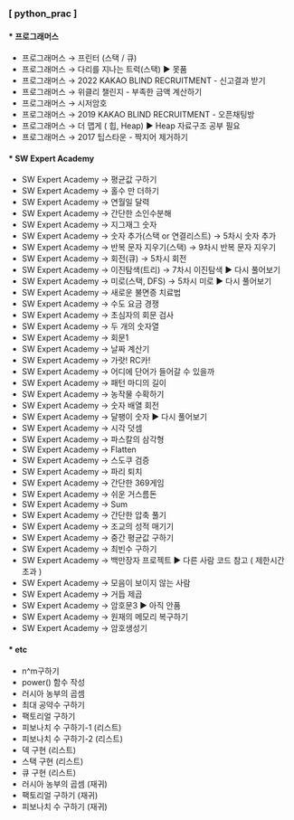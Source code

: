 ### [ python_prac ]
#### * **프로그래머스**
 * 프로그래머스  →  프린터 (스택 / 큐)
 * 프로그래머스  →  다리를 지나는 트럭(스택)  ▶ 못품
 * 프로그래머스  →  2022 KAKAO BLIND RECRUITMENT - 신고결과 받기
 * 프로그래머스  →  위클리 챌린지 - 부족한 금액 계산하기
 * 프로그래머스  →  시저암호
 * 프로그래머스  →  2019 KAKAO BLIND RECRUITMENT - 오픈채팅방
 * 프로그래머스  →  더 맵게 ( 힙, Heap)  ▶ Heap 자료구조 공부 필요
 * 프로그래머스  →  2017 팁스타운 - 짝지어 제거하기

 #### * **SW Expert Academy**
 * SW Expert Academy  →  평균값 구하기
 * SW Expert Academy  →  홀수 만 더하기
 * SW Expert Academy  →  연월일 달력
 * SW Expert Academy  →  간단한 소인수분해
 * SW Expert Academy  →  지그재그 숫자
 * SW Expert Academy  →  숫자 추가(스택 or 연결리스트) → 5차시 숫자 추가
 * SW Expert Academy  →  반복 문자 지우기(스택) → 9차시 반복 문자 지우기
 * SW Expert Academy  →  회전(큐) → 5차시 회전
 * SW Expert Academy  →  이진탐색(트리) → 7차시 이진탐색    ▶ 다시 풀어보기
 * SW Expert Academy  →  미로(스택, DFS) → 5차시 미로      ▶ 다시 풀어보기
 * SW Expert Academy  →  새로운 불면증 치료법
 * SW Expert Academy  →  수도 요금 경쟁
 * SW Expert Academy  →  초심자의 회문 검사
 * SW Expert Academy  →  두 개의 숫자열
 * SW Expert Academy  →  회문1
 * SW Expert Academy  →  날짜 계산기
 * SW Expert Academy  →  가랏! RC카!
 * SW Expert Academy  →  어디에 단어가 들어갈 수 있을까
 * SW Expert Academy  →  패턴 마디의 길이
 * SW Expert Academy  →  농작물 수확하기
 * SW Expert Academy  →  숫자 배열 회전
 * SW Expert Academy  →  달팽이 숫자       ▶ 다시 풀어보기
 * SW Expert Academy  →  시각 덧셈
 * SW Expert Academy  →  파스칼의 삼각형
 * SW Expert Academy  →  Flatten
 * SW Expert Academy  →  스도쿠 검증
 * SW Expert Academy  →  파리 퇴치
 * SW Expert Academy  →  간단한 369게임
 * SW Expert Academy  →  쉬운 거스름돈
 * SW Expert Academy  →  Sum
 * SW Expert Academy  →  간단한 압축 풀기
 * SW Expert Academy  →  조교의 성적 매기기
 * SW Expert Academy  →  중간 평균값 구하기
 * SW Expert Academy  →  최빈수 구하기
 * SW Expert Academy  →  백만장자 프로젝트  ▶ 다른 사람 코드 참고 ( 제한시간 초과 ) 
 * SW Expert Academy  →  모음이 보이지 않는 사람
 * SW Expert Academy  →  거듭 제곱
 * SW Expert Academy  →  암호문3  ▶ 아직 안품
 * SW Expert Academy  →  원재의 메모리 복구하기
 * SW Expert Academy  →  암호생성기
 
 #### * **etc**
 * n^m구하기
 * power() 함수 작성
 * 러시아 농부의 곱셈
 * 최대 공약수 구하기
 * 팩토리얼 구하기
 * 피보나치 수 구하기-1 (리스트)
 * 피보나치 수 구하기-2 (리스트)
 * 덱 구현 (리스트)
 * 스택 구현 (리스트)
 * 큐 구현 (리스트)
 * 러시아 농부의 곱셈 (재귀)
 * 팩토리얼 구하기 (재귀)
 * 피보나치 수 구하기 (재귀) 